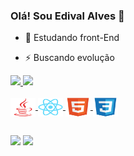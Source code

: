 
### Olá! Sou Edival Alves 👋

- 🔭 Estudando front-End

- ⚡ Buscando evolução


<div>
  <a href="https://beacons.ai/edivalalves">
  <img height="180em" src="https://github-readme-stats.vercel.app/api?username=edivalalves&show_icons=true&theme=dark&include_all_commits=true&count_private=true"/>
  <img height="180em" src="https://github-readme-stats.vercel.app/api/top-langs/?username=edivalalves&layout=compact&langs_count=16&theme=dark"/>
</div>

  
<div style="display: inline_block"><br>
  <img align="center" alt="Rafa-Js" height="30" width="40" src="https://raw.githubusercontent.com/devicons/devicon/master/icons/java/java-plain.svg">
  <img align="center" alt="Rafa-React" height="30" width="40" src="https://raw.githubusercontent.com/devicons/devicon/master/icons/react/react-original.svg">
  <img align="center" alt="Rafa-HTML" height="30" width="40" src="https://raw.githubusercontent.com/devicons/devicon/master/icons/html5/html5-original.svg">
  <img align="center" alt="Rafa-CSS" height="30" width="40" src="https://raw.githubusercontent.com/devicons/devicon/master/icons/css3/css3-original.svg">
 
</div>
  
##

  
<div>

  <a href="https://instagram.com/edival_n?igshid=YmMyMTA2M2Y=" target="_blank"><img src="https://img.shields.io/badge/-Instagram-%23E4405F?style=for-the-badge&logo=instagram&logoColor=white" target="_blank"></a>
<a href = "mailto:edvaln130@gmail.com"><img src="https://img.shields.io/badge/Gmail-D14836?style=for-the-badge&logo=gmail&logoColor=white" target="_blank"></a>

